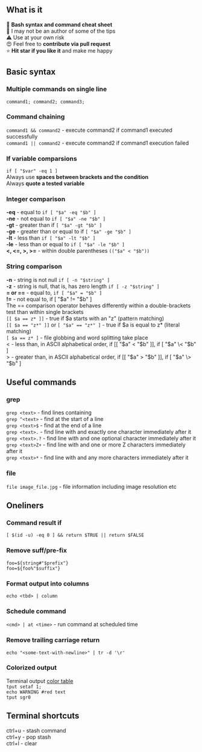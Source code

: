 
## What is it
📃 **Bash syntax and command cheat sheet**<br>
🙈 I may not be an author of some of the tips<br>
⚠️ Use at your own risk<br>
😍 Feel free to **contribute via pull request**<br>
⭐️ **Hit star if you like it** and make me happy
## Basic syntax
### Multiple commands on single line
`command1; command2; command3;`
### Command chaining
`command1 && command2` - execute command2 if command1 executed successfully<br>
`command1 || command2` - execute command2 if command1 execution failed
### If variable comparsions
`if [ "$var" -eq 1 ]`<br>
Always use **spaces between brackets and the condition** <br>
Always **quote a tested variable**<br>

### Integer comparison
**-eq** - equal to `if [ "$a" -eq "$b" ]`<br>
**-ne** - not equal to `if [ "$a" -ne "$b" ]`<br>
**-gt** - greater than if `[ "$a" -gt "$b" ]`<br>
**-ge** - greater than or equal to if `[ "$a" -ge "$b" ]`<br>
**-lt** - less than `if [ "$a" -lt "$b" ]`<br>
**-le** - less than or equal to `if [ "$a" -le "$b" ]`<br>
**<, <=, >, >=**  - within double parentheses `(("$a" < "$b"))`<br>

### String comparison
**-n** - string is not null `if [ -n "$string" ]`<br>
**-z** - string is null, that is, has zero length `if [ -z "$string" ]`<br>
**= or ==** - equal to, `if [ "$a" = "$b" ]`<br>
**!=** - not equal to, if [ "$a" != "$b" ]<br>
The == comparison operator behaves differently within a double-brackets test than within single brackets<br>
`[[ $a == z* ]]`   - true if $a starts with an "z" (pattern matching)<br>
`[[ $a == "z*" ]]` or `[ "$a" == "z*" ]` - true if $a is equal to z* (literal matching)<br>
`[ $a == z* ]` - file globbing and word splitting take place<br>
< - less than, in ASCII alphabetical order, if [[ "$a" < "$b" ]], if [ "$a" \< "$b" ]<br>
\> - greater than, in ASCII alphabetical order, if [[ "$a" > "$b" ]], if [ "$a" \> "$b" ]<br>
## Useful commands
### grep
`grep <text>` - find lines containing <text><br>
`grep ^<text>` - find <text> at the start of a line<br>
`grep <text>$` - find <text> at the end of a line<br>
`grep <text>.` - find line with <text> and exactly one character immediately after it<br>
`grep <text>.?` - find line with <text> and one optional character immediately after it<br>
`grep <text>Z+` - find line with <text> and one or more Z characters immediately after it<br>
`grep <text>*` - find line with <text> and any more characters immediately after it<br>
### file
`file image_file.jpg` - file information including image resolution etc
## Oneliners
### Command result if
`[ $(id -u) -eq 0 ] && return $TRUE || return $FALSE`
### Remove suff/pre-fix
`foo=${string#"$prefix"}`<br>
`foo=${foo%"$suffix"}`<br>
### Format output into columns
`echo <tbd> | column` 
### Schedule command
`<cmd> | at <time>` - run command at scheduled time
### Remove trailing carriage return
`echo "<some-text-with-newline>" | tr -d '\r'`
### Colorized output
Terminal output [color table](https://unix.stackexchange.com/questions/269077/tput-setaf-color-table-how-to-determine-color-codes)<br>
`tput setaf 1;`<br>
`echo WARNING #red text`<br>
`tput sgr0`
## Terminal shortcuts
ctrl+u - stash command<br>
ctrl+y - pop stash<br>
ctrl+l - clear<br>
